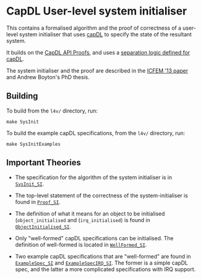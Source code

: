<!--
     Copyright 2020, Data61, CSIRO (ABN 41 687 119 230)

     SPDX-License-Identifier: CC-BY-SA-4.0
-->

CapDL User-level system initialiser
===================================

This contains a formalised algorithm and the proof of correctness of
a user-level system initialiser that uses [capDL](../spec/capDL/) to
specify the state of the resultant system.

It builds on the [CapDL API Proofs](../proof/capDL-api/), and uses
a [separation logic defined for capDL](../proof/sep-capDL/).

The system initialiser and the proof are described in the
[ICFEM '13 paper][Boyton_13] and Andrew Boyton's PhD thesis.

  [Boyton_13]: https://trustworthy.systems/publications/nictaabstracts/Boyton_ABFGGKLS_13.abstract "Formally Verified System Initialisation"

Building
--------

To build from the `l4v/` directory, run:

    make SysInit

To build the example capDL specifications, from the `l4v/` directory, run:

    make SysInitExamples


Important Theories
------------------

* The specification for the algorithm of the system initialiser is in
  [`SysInit_SI`](SysInit_SI.thy).

* The top-level statement of the correctness of the system-initialiser
  is found in [`Proof_SI`](Proof_SI.thy).

* The definition of what it means for an object to be initialised
  (`object_initialised` and (`irq_initialised`) is found in
  [`ObjectInitialised_SI`](ObjectInitialised_SI.thy).

* Only "well-formed" capDL specifications can be initialised. The
  definition of well-formed is located in
  [`WellFormed_SI`](WellFormed_SI.thy).

* Two example capDL specifications that are "well-formed" are found in
  [`ExampleSpec_SI`](examples/ExampleSpec_SI.thy) and
  [`ExampleSpecIRQ_SI`](examples/ExampleSpecIRQ_SI.thy). The former is a simple
  capDL spec, and the latter a more complicated specifications with IRQ
  support.

